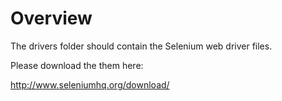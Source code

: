 # Overview

The drivers folder should contain the Selenium web driver files.

Please download the them here:

http://www.seleniumhq.org/download/